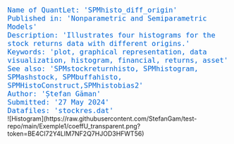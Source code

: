 <div style="color: #0366d6; font-family: monospace; font-size: 16px;">
Name of QuantLet: 'SPMhisto_diff_origin'<br>
Published in: 'Nonparametric and Semiparametric Models'<br>
Description: 'Illustrates four histograms for the stock returns data with different origins.'<br>
Keywords: 'plot, graphical representation, data visualization, histogram, financial, returns, asset'<br>
See also: 'SPMstockreturnhisto, SPMhistogram, SPMashstock, SPMbuffahisto, SPMHistoConstruct,SPMhistobias2'<br>
Author: 'Ștefan Găman'<br>
Submitted: '27 May 2024'<br>
Datafiles: 'stockres.dat'<br>
</div>
![Histogram](https://raw.githubusercontent.com/StefanGam/test-repo/main/Exemple1/coeffU_transparent.png?token=BE4CI72Y4LIM7NF2Q7HJOD3HFWT56)

